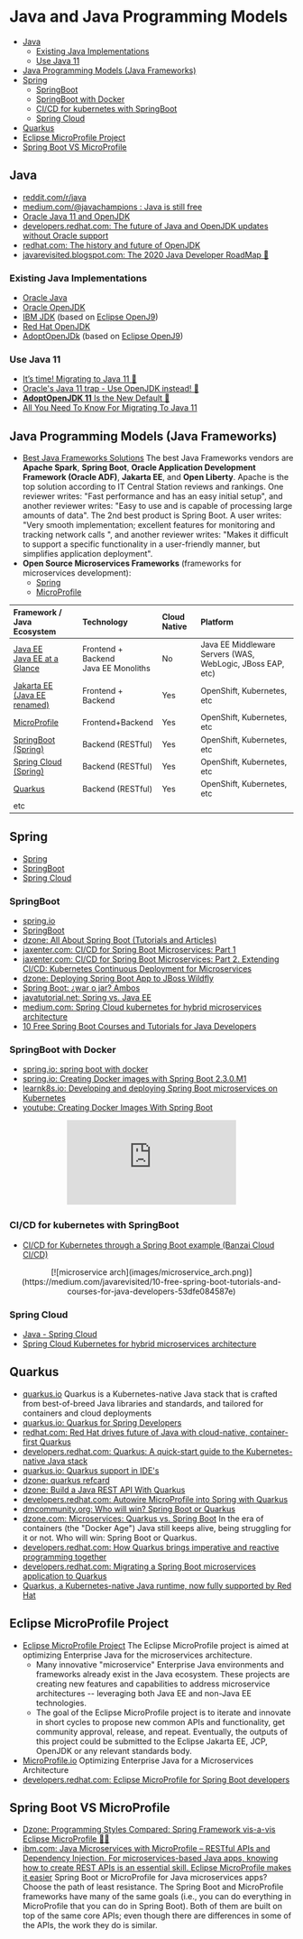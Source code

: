 # Java and Java Programming Models
- [Java](#java)
    - [Existing Java Implementations](#existing-java-implementations)
    - [Use Java 11](#use-java-11)
- [Java Programming Models (Java Frameworks)](#java-programming-models-java-frameworks)
- [Spring](#spring)
    - [SpringBoot](#springboot)
    - [SpringBoot with Docker](#springboot-with-docker)
    - [CI/CD for kubernetes with SpringBoot](#cicd-for-kubernetes-with-springboot)
    - [Spring Cloud](#spring-cloud)
- [Quarkus](#quarkus)
- [Eclipse MicroProfile Project](#eclipse-microprofile-project)
- [Spring Boot VS MicroProfile](#spring-boot-vs-microprofile)

## Java
* [reddit.com/r/java](https://www.reddit.com/r/java)
* [medium.com/@javachampions : Java is still free](https://medium.com/@javachampions/java-is-still-free-2-0-0-6b9aa8d6d244)
* [Oracle Java 11 and OpenJDK](https://blog.joda.org/2018/09/do-not-fall-into-oracles-java-11-trap.html)
* [developers.redhat.com: The future of Java and OpenJDK updates without Oracle support](https://developers.redhat.com/blog/2018/09/24/the-future-of-java-and-openjdk-updates-without-oracle-support/)
* [redhat.com: The history and future of OpenJDK](https://www.redhat.com/en/blog/history-and-future-openjdk)
* [javarevisited.blogspot.com: The 2020 Java Developer RoadMap 🌟](https://javarevisited.blogspot.com/2019/10/the-java-developer-roadmap.html)

### Existing Java Implementations
- [Oracle Java](https://www.oracle.com/technetwork/java/javase/overview/index.html)
- [Oracle OpenJDK](https://jdk.java.net/11/)
- [IBM JDK](https://developer.ibm.com/javasdk/) (based on [Eclipse OpenJ9](https://www.eclipse.org/openj9/))
- [Red Hat OpenJDK](https://developers.redhat.com/products/openjdk/download)
- [AdoptOpenJDk](https://adoptopenjdk.net/) (based on [Eclipse OpenJ9](https://www.eclipse.org/openj9/))

### Use Java 11
- [It’s time! Migrating to Java 11 🌟](https://medium.com/criciumadev/its-time-migrating-to-java-11-5eb3868354f9)
- [Oracle's Java 11 trap - Use OpenJDK instead! 🌟](https://blog.joda.org/2018/09/do-not-fall-into-oracles-java-11-trap.html)
- [**AdoptOpenJDK 11** Is the New Default 🌟](https://blog.adoptopenjdk.net/2020/06/adoptopenjdk-11-new-default/)
- [All You Need To Know For Migrating To Java 11](https://blog.codefx.org/java/java-11-migration-guide/)

## Java Programming Models (Java Frameworks)
- [Best Java Frameworks Solutions](https://www.itcentralstation.com/categories/java-frameworks) The best Java Frameworks vendors are **Apache Spark**, **Spring Boot**, **Oracle Application Development Framework (Oracle ADF)**, **Jakarta EE**, and **Open Liberty**. Apache is the top solution according to IT Central Station reviews and rankings. One reviewer writes: "Fast performance and has an easy initial setup", and another reviewer writes: "Easy to use and is capable of processing large amounts of data". The 2nd best product is Spring Boot. A user writes: "Very smooth implementation; excellent features for monitoring and tracking network calls ", and another reviewer writes: "Makes it difficult to support a specific functionality in a user-friendly manner, but simplifies application deployment".
- **Open Source Microservices Frameworks** (frameworks for microservices development): 
    - [Spring](https://spring.io/projects/spring-boot) 
    - [MicroProfile](https://microprofile.io) 

Framework / Java Ecosystem|Technology|Cloud Native|Platform
:----|:---|:---|:---
[Java EE](https://en.wikipedia.org/wiki/Java_Platform,_Enterprise_Edition)<br/>[Java EE at a Glance](https://www.oracle.com/java/technologies/java-ee-glance.html)|Frontend + Backend <br/>Java EE Monoliths|No|Java EE Middleware Servers (WAS, WebLogic, JBoss EAP, etc)
[Jakarta EE (Java EE renamed)](https://jakarta.ee/)|Frontend + Backend|Yes|OpenShift, Kubernetes, etc 
[MicroProfile](https://microprofile.io/)|Frontend+Backend|Yes|OpenShift, Kubernetes, etc
[SpringBoot (Spring)](https://spring.io/projects/spring-boot)|Backend (RESTful)|Yes|OpenShift, Kubernetes, etc
[Spring Cloud (Spring)](https://spring.io/projects/spring-cloud)|Backend (RESTful)|Yes|OpenShift, Kubernetes, etc
[Quarkus](https://quarkus.io/)|Backend (RESTful)|Yes|OpenShift, Kubernetes, etc
etc|||

## Spring 
- [Spring](https://spring.io/)
- [SpringBoot](https://spring.io/projects/spring-boot)
- [Spring Cloud](https://spring.io/projects/spring-cloud)

### SpringBoot
- [spring.io](https://spring.io/)
- [SpringBoot](https://spring.io/projects/spring-boot)
- [dzone: All About Spring Boot (Tutorials and Articles)](https://dzone.com/articles/spring-boot-framework-tutorials)
- [jaxenter.com: CI/CD for Spring Boot Microservices: Part 1](https://jaxenter.com/cicd-microservices-docker-162408.html)
- [jaxenter.com: CI/CD for Spring Boot Microservices: Part 2. Extending CI/CD: Kubernetes Continuous Deployment for Microservices](https://jaxenter.com/kubernetes-microservices-162690.html)
- [dzone: Deploying Spring Boot App to JBoss Wildfly](https://dzone.com/articles/deploying-spring-boot-app-to-jboss-wildfly)
- [Spring Boot: ¿war o jar? Ambos](https://www.adictosaltrabajo.com/2018/12/13/spring-boot-war-o-jar-ambos/)
- [javatutorial.net: Spring vs. Java EE](https://javatutorial.net/spring-vs-java-ee)
- [medium.com: Spring Cloud kubernetes for hybrid microservices architecture](https://medium.com/javarevisited/spring-cloud-kubernetes-for-hybrid-microservices-architecture-f487d67328d0)
- [10 Free Spring Boot Courses and Tutorials for Java Developers](https://medium.com/javarevisited/10-free-spring-boot-tutorials-and-courses-for-java-developers-53dfe084587e)

### SpringBoot with Docker
* [spring.io: spring boot with docker](https://spring.io/guides/gs/spring-boot-docker/)
* [spring.io: Creating Docker images with Spring Boot 2.3.0.M1](https://spring.io/blog/2020/01/27/creating-docker-images-with-spring-boot-2-3-0-m1) 
* [learnk8s.io: Developing and deploying Spring Boot microservices on Kubernetes](https://learnk8s.io/spring-boot-kubernetes-guide)
* [youtube: Creating Docker Images With Spring Boot](https://www.youtube.com/watch?v=1w1Jv9qssqg)

<center>
<iframe src="https://www.youtube.com/embed/1w1Jv9qssqg" frameborder="0" allow="accelerometer; autoplay; encrypted-media; gyroscope; picture-in-picture" allowfullscreen></iframe>
</center>

### CI/CD for kubernetes with SpringBoot
* [CI/CD for Kubernetes through a Spring Boot example (Banzai Cloud CI/CD)](https://teletype.in/@sravancynixit/CcwqFANxY)

<center>
[![microservice arch](images/microservice_arch.png)](https://medium.com/javarevisited/10-free-spring-boot-tutorials-and-courses-for-java-developers-53dfe084587e)
</center>

### Spring Cloud
- [Java - Spring Cloud](https://spring.io/projects/spring-cloud)
- [Spring Cloud Kubernetes for hybrid microservices architecture](https://medium.com/javarevisited/spring-cloud-kubernetes-for-hybrid-microservices-architecture-f487d67328d0)

## Quarkus
- [quarkus.io](https://quarkus.io/) Quarkus is a Kubernetes-native Java stack that is crafted from best-of-breed Java libraries and standards, and tailored for containers and cloud deployments
- [quarkus.io: Quarkus for Spring Developers](https://quarkus.io/blog/quarkus-for-spring-developers/)
- [redhat.com: Red Hat drives future of Java with cloud-native, container-first Quarkus](https://www.redhat.com/en/blog/red-hat-drives-future-java-cloud-native-container-first-quarkus)
- [developers.redhat.com: Quarkus: A quick-start guide to the Kubernetes-native Java stack](https://developers.redhat.com/articles/quarkus-quick-start-guide-kubernetes-native-java-stack/)
- [quarkus.io: Quarkus support in IDE's](https://quarkus.io/blog/march-of-ides/)
- [dzone: quarkus refcard](https://dzone.com/refcardz/quarkus-1)
- [dzone: Build a Java REST API With Quarkus](https://dzone.com/articles/build-a-java-rest-api-with-quarkus)
- [developers.redhat.com: Autowire MicroProfile into Spring with Quarkus](https://developers.redhat.com/blog/2019/10/02/autowire-microprofile-into-spring-with-quarkus/)
- [dmcommunity.org: Who will win? Spring Boot or Quarkus](https://dmcommunity.org/2020/01/12/who-will-win-spring-boot-or-quarkus/)
- [dzone.com: Microservices: Quarkus vs. Spring Boot](https://dzone.com/articles/microservices-quarkus-vs-spring-boot) In the era of containers (the "Docker Age") Java still keeps alive, being struggling for it or not. Who will win: Spring Boot or Quarkus.
- [developers.redhat.com: How Quarkus brings imperative and reactive programming together](https://developers.redhat.com/blog/2019/11/18/how-quarkus-brings-imperative-and-reactive-programming-together/)
- [developers.redhat.com: Migrating a Spring Boot microservices application to Quarkus](https://developers.redhat.com/blog/2020/04/10/migrating-a-spring-boot-microservices-application-to-quarkus/)
- [Quarkus, a Kubernetes-native Java runtime, now fully supported by Red Hat](https://developers.redhat.com/blog/2020/05/28/quarkus-a-kubernetes-native-java-runtime-now-fully-supported-by-red-hat/)

## Eclipse MicroProfile Project
- [Eclipse MicroProfile Project](https://projects.eclipse.org/projects/technology.microprofile) The Eclipse MicroProfile project is aimed at
optimizing Enterprise Java for the microservices architecture. 
    - Many innovative "microservice" Enterprise Java environments and frameworks already exist in the Java ecosystem. These projects are creating new features and capabilities to address microservice architectures -- leveraging both Java EE and non-Java EE technologies.
    - The goal of the Eclipse MicroProfile project is to iterate and innovate in short cycles to propose new common APIs and functionality, get community approval, release, and repeat.  Eventually, the outputs of this project could be submitted to the Eclipse Jakarta EE, JCP, OpenJDK or any relevant standards body.
- [MicroProfile.io](https://microprofile.io/) Optimizing Enterprise Java for a Microservices Architecture
- [developers.redhat.com: Eclipse MicroProfile for Spring Boot developers](https://developers.redhat.com/blog/2018/11/21/eclipse-microprofile-for-spring-boot-developers/)

## Spring Boot VS MicroProfile
- [Dzone: Programming Styles Compared: Spring Framework vis-a-vis Eclipse MicroProfile 🌟🌟](https://dzone.com/articles/programming-styles-spring-boot-vis-a-vis-with-ecli)
- [ibm.com: Java Microservices with MicroProfile – RESTful APIs and Dependency Injection. For microservices-based Java apps, knowing how to create REST APIs is an essential skill. Eclipse MicroProfile makes it easier](https://www.ibm.com/cloud/blog/migrate-java-microservices-from-spring-to-microprofile-p2) Spring Boot or MicroProfile for Java microservices apps? Choose the path of least resistance. The Spring Boot and MicroProfile frameworks have many of the same goals (i.e., you can do everything in MicroProfile that you can do in Spring Boot). Both of them are built on top of the same core APIs; even though there are differences in some of the APIs, the work they do is similar.